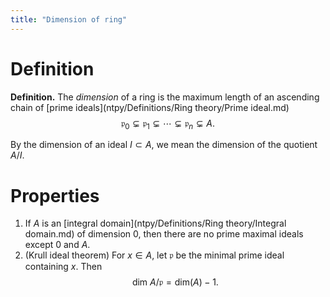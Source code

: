 ```yaml
---
title: "Dimension of ring"
---
```


# Definition
**Definition.** The _dimension_ of a ring is the maximum length of an ascending chain of [prime ideals](ntpy/Definitions/Ring theory/Prime ideal.md) 
$$
\mathfrak{p}_0\subsetneq\mathfrak{p}_1\subsetneq\cdots\subsetneq\mathfrak{p}_n\subsetneq A.
$$

By the dimension of an ideal $I\subset A$, we mean the dimension of the quotient $A/I$.

# Properties
1. If $A$ is an [integral domain](ntpy/Definitions/Ring theory/Integral domain.md) of dimension 0, then there are no prime maximal ideals except 0 and $A$.
2. (Krull ideal theorem) For $x\in A$, let $\mathfrak{p}$ be the minimal prime ideal containing $x$. Then $$\text{dim }A/\mathfrak{p}=\text{dim}(A)-1.$$
